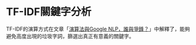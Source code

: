 # TF-IDF關鍵字分析
TF-IDF的演算方式在文章「[演算法與Google NLP，誰與爭鋒？](/classification/marketing/113)」中解釋了，能夠避免高度出現的垃圾字詞，篩選出真正有意義的關鍵字。

